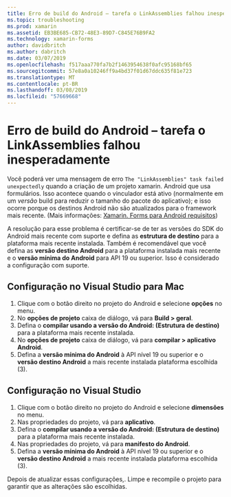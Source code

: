 ```yaml
---
title: Erro de build do Android – tarefa o LinkAssemblies falhou inesperadamente
ms.topic: troubleshooting
ms.prod: xamarin
ms.assetid: EB3BE685-CB72-48E3-89D7-C845E76B9FA2
ms.technology: xamarin-forms
author: davidbritch
ms.author: dabritch
ms.date: 03/07/2019
ms.openlocfilehash: f517aaa770fa7b2f1463954638f0afc95168bf65
ms.sourcegitcommit: 57e8a0a10246ff9a4bd37f01d67ddc635f81e723
ms.translationtype: MT
ms.contentlocale: pt-BR
ms.lasthandoff: 03/08/2019
ms.locfileid: "57669668"
---
```

# <a name="android-build-error--the-linkassemblies-task-failed-unexpectedly"></a>Erro de build do Android – tarefa o LinkAssemblies falhou inesperadamente

Você poderá ver uma mensagem de erro `The "LinkAssemblies" task failed unexpectedly` quando a criação de um projeto xamarin. Android que usa formulários. Isso acontece quando o vinculador está ativo (normalmente em um *versão* build para reduzir o tamanho do pacote do aplicativo); e isso ocorre porque os destinos Android não são atualizados para o framework mais recente. (Mais informações: [Xamarin. Forms para Android requisitos](~/get-started/requirements.md#android))

A resolução para esse problema é certificar-se de ter as versões do SDK do Android mais recente com suporte e defina as **estrutura de destino** para a plataforma mais recente instalada. Também é recomendável que você defina as **versão destino Android** para a plataforma instalada mais recente e o **versão mínima do Android** para API 19 ou superior. Isso é considerado a configuração com suporte.

## <a name="setting-in-visual-studio-for-mac"></a>Configuração no Visual Studio para Mac

1.  Clique com o botão direito no projeto do Android e selecione **opções** no menu.
2.  No **opções de projeto** caixa de diálogo, vá para **Build > geral**.
3.  Defina o **compilar usando a versão do Android: (Estrutura de destino)**  para a plataforma mais recente instalada.
4.  No **opções de projeto** caixa de diálogo, vá para **compilar > aplicativo Android**.
5.  Defina a **versão mínima do Android** à API nível 19 ou superior e o **versão destino Android** a mais recente instalada plataforma escolhida (3).

## <a name="setting-in-visual-studio"></a>Configuração no Visual Studio

1.  Clique com o botão direito no projeto do Android e selecione **dimensões** no menu.
2.  Nas propriedades do projeto, vá para **aplicativo**.
3.  Defina o **compilar usando a versão do Android: (Estrutura de destino)**  para a plataforma mais recente instalada.
4.  Nas propriedades do projeto, vá para **manifesto do Android**.
5.  Defina a **versão mínima do Android** à API nível 19 ou superior e o **versão destino Android** a mais recente instalada plataforma escolhida (3).

Depois de atualizar essas configurações,. Limpe e recompile o projeto para garantir que as alterações são escolhidas.
